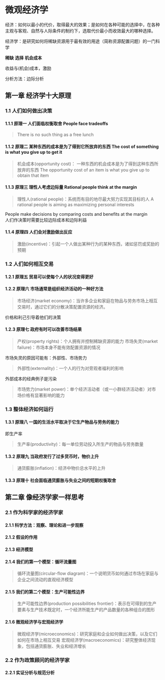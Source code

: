 # 微观经济学

经济：如何以最小的代价，取得最大的效果；是如何在各种可能的选择中，在各种主观与客观、自然与人际条件的制约下，选取代价最小而收效最大的哪种选择。

经济学：是研究如何将稀缺资源用于最有效的用途（简称资源配置问题）的一门科学

**稀缺** **选择** **机会成本**

收益与(机会)成本，激励

分析方法：边际分析

## 第一章 经济学十大原理

### 1.1 人们如何做出决策

#### 1.1.1 原理一 人们面临权衡取舍 People face tradeoffs

> There is no such thing as a free lunch

#### 1.1.2 原理二 某种东西的成本是为了得到它所放弃的东西 The cost of something is what you give up to get it

> 机会成本(opportunity cost)： 一种东西的机会成本是为了得到这种东西所放弃的东西
> The opportunity cost of an item is what you give up to obtain that item

#### 1.1.3 原理三 理性人考虑边际量 Rational people think at the margin

> 理性人(rational people)：系统而有目的地尽最大努力实现其目标的人
> A rational people is aiming as maximizing personal interests

People make decisions by comparing costs and benefits at the margin  
人们作决策时需要比较边际成本和边际利益

#### 1.1.4 原理四 人们会对激励做出反应

> 激励(incentive)：引起一个人做出某种行为的某种东西，诸如惩罚或奖励的预期

### 1.2 人们如何相互交易

#### 1.2.1 原理五 贸易可以使每个人的状况变得更好

#### 1.2.2 原理六 市场通常是组织经济活动的一种好方法

> 市场经济(market economy)：当许多企业和家庭在物品与劳务市场上相互交易时，通过它们的分散决策配置资源的经济。

价格和利己引导着他们的决策

#### 1.2.3 原理七 政府有时可以改善市场结果

> 产权(property rights)：个人拥有并控制稀缺资源的能力
> 市场失灵(market failure)：市场本身不能有效配置资源的情况

市场失灵的原因可能有：外部性、市场势力

> 外部性(externality)：一个人的行为对旁观者福利的影响

外部成本的经典例子是污染

> 市场势力(market power)：单个经济活动者（或一小群经济活动者）对市场价格有显著影响的能力

### 1.3 整体经济如何运行

#### 1.3.1 原理八 一国的生活水平取决于它生产物品与劳务的能力

即生产率

> 生产率(productivity)：每一单位劳动投入所生产的物品与劳务数量

#### 1.3.2 原理九 当政府发行了过多货币时，物价上升

> 通货膨胀(inflation)：经济中物价总水平的上升

#### 1.3.3 原理十 社会面临通货膨胀与失业之间的短期权衡取舍

## 第二章 像经济学家一样思考

### 2.1 作为科学家的经济学家

#### 2.1.1 科学方法：观察、理论和进一步观察

#### 2.1.2 假设的作用

#### 2.1.3 经济模型

#### 2.1.4 我们的第一个模型：循环流量图

> 循环流量图(circular-flow diagram)：一个说明货币如何通过市场在家庭与企业之间流动的直观经济模型

#### 2.1.5 我们的第二个模型：生产可能性边界

> 生产可能性边界(production possibilities frontier)：表示在可得到的生产要素与生产技术既定时，一个经济所能生产的产品数量的各种组合的图形

#### 2.1.6 微观经济学与宏观经济学

> 微观经济学(microeconomics)：研究家庭和企业如何做出决策，以及它们如何在市场上相互交易
> 宏观经济学(macroeconomics)：研究整体经济现象，包括通货膨胀、失业和经济增长

### 2.2 作为政策顾问的经济学家

#### 2.2.1 实证分析与规范分析
